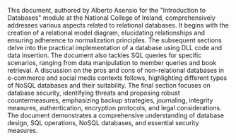 This document, authored by Alberto Asensio for the "Introduction to Databases" module at the National College of Ireland, comprehensively addresses various aspects related to relational databases. It begins with the creation of a relational model diagram, elucidating relationships and ensuring adherence to normalization principles. The subsequent sections delve into the practical implementation of a database using DLL code and data insertion. The document also tackles SQL queries for specific scenarios, ranging from data manipulation to member queries and book retrieval. A discussion on the pros and cons of non-relational databases in e-commerce and social media contexts follows, highlighting different types of NoSQL databases and their suitability. The final section focuses on database security, identifying threats and proposing robust countermeasures, emphasizing backup strategies, journaling, integrity measures, authentication, encryption protocols, and legal considerations. The document demonstrates a comprehensive understanding of database design, SQL operations, NoSQL databases, and essential security measures.
